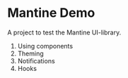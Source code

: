 # Mantine Demo
A project to test the Mantine UI-library.

1. Using components
2. Theming
3. Notifications
4. Hooks
